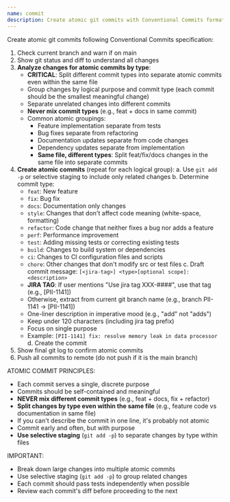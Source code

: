 ```yaml
---
name: commit
description: Create atomic git commits with Conventional Commits format
---
```


Create atomic git commits following Conventional Commits specification:

1. Check current branch and warn if on main
2. Show git status and diff to understand all changes
3. **Analyze changes for atomic commits by type**:
   - **CRITICAL**: Split different commit types into separate atomic commits even within the same file
   - Group changes by logical purpose and commit type (each commit should be the smallest meaningful change)
   - Separate unrelated changes into different commits
   - **Never mix commit types** (e.g., feat + docs in same commit)
   - Common atomic groupings:
     - Feature implementation separate from tests
     - Bug fixes separate from refactoring
     - Documentation updates separate from code changes
     - Dependency updates separate from implementation
     - **Same file, different types**: Split feat/fix/docs changes in the same file into separate commits
4. **Create atomic commits** (repeat for each logical group):
   a. Use `git add -p` or selective staging to include only related changes
   b. Determine commit type:
      - `feat`: New feature
      - `fix`: Bug fix
      - `docs`: Documentation only changes
      - `style`: Changes that don't affect code meaning (white-space, formatting)
      - `refactor`: Code change that neither fixes a bug nor adds a feature
      - `perf`: Performance improvement
      - `test`: Adding missing tests or correcting existing tests
      - `build`: Changes to build system or dependencies
      - `ci`: Changes to CI configuration files and scripts
      - `chore`: Other changes that don't modify src or test files
   c. Draft commit message: `[<jira-tag>] <type>[optional scope]: <description>`
      - **JIRA TAG**: If user mentions "Use jira tag XXX-####", use that tag (e.g., [PII-1141])
      - Otherwise, extract from current git branch name (e.g., branch PII-1141 → [PII-1141])
      - One-liner description in imperative mood (e.g., "add" not "adds")
      - Keep under 120 characters (including jira tag prefix)
      - Focus on single purpose
      - Example: `[PII-1141] fix: resolve memory leak in data processor`
   d. Create the commit
5. Show final git log to confirm atomic commits
6. Push all commits to remote (do not push if it is the main branch)

ATOMIC COMMIT PRINCIPLES:
- Each commit serves a single, discrete purpose
- Commits should be self-contained and meaningful
- **NEVER mix different commit types** (e.g., feat + docs, fix + refactor)
- **Split changes by type even within the same file** (e.g., feature code vs documentation in same file)
- If you can't describe the commit in one line, it's probably not atomic
- Commit early and often, but with purpose
- **Use selective staging** (`git add -p`) to separate changes by type within files

IMPORTANT:
- Break down large changes into multiple atomic commits
- Use selective staging (`git add -p`) to group related changes
- Each commit should pass tests independently when possible
- Review each commit's diff before proceeding to the next
